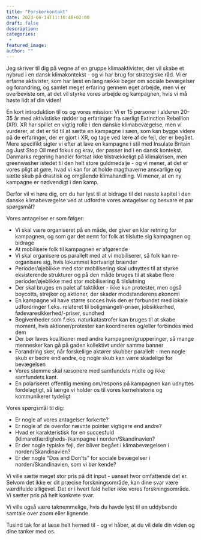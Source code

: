 ```yaml
---
title: "Forskerkontakt"
date: 2023-06-14T11:10:48+02:00
draft: false
description:
categories:
 -
featured_image:
author: ""
---
```


Jeg skriver til dig på vegne af en gruppe klimaaktivister, der vil skabe et nybrud i en dansk klimakontekst - og vi har brug for strategiske råd.
Vi er erfarne aktivister, som har læst en lang række bøger om sociale bevægelser og forandring, og samlet meget erfaring gennem eget arbejde, men vi er overbeviste om, at det vil styrke vores arbejde og kampagnen, hvis vi må høste lidt af din viden!

En kort introduktion til os og vores mission:
Vi er 15 personer i alderen 20-35 år med aktivistiske rødder og erfaringer fra særligt 
Extinction Rebellion (XR). XR har spillet en vigtig rolle i den danske klimabevægelse, men vi vurderer, at det er tid til at sætte en kampagne i søen, som kan bygge videre på de erfaringer, der er gjort i XR, og tage ved lære af de fejl, der er begået. Mere specifikt sigter vi efter at lave en kampagne i stil med Insulate Britain og Just Stop Oil med fokus og krav, der passer ind i en dansk kontekst.
Danmarks regering handler fortsat ikke tilstrækkeligt på klimakrisen, men greenwasher istedet til den helt store guldmedalje - og vi mener, at det er vores pligt at gøre, hvad vi kan for at holde magthaverne ansvarlige og sætte skub på drastisk og omgående klimahandling. Vi mener, at en ny kampagne er nødvendigt i den kamp.

Derfor vil vi høre dig, om du har lyst til at bidrage til det næste kapitel i den danske klimabevægelse ved at udfordre vores antagelser og besvare et par spørgsmål?

Vores antagelser er som følger:
 
- Vi skal være organiseret på en måde, der giver en klar retning for kampagnen, og som gør det nemt for folk at tilslutte sig kampagnen og bidrage
- At mobilisere folk til kampagnen er afgørende
- Vi skal organisere os parallelt med at vi mobiliserer, så folk kan re-organisere sig, hvis lokummet kortvarigt brænder
- Perioder/øjeblikke med stor mobilisering skal udnyttes til at styrke eksisterende strukturer og på den måde bruges til at skabe flere perioder/øjeblikke med stor mobilisering & tilslutning
- Der skal bruges en palet af taktikker - ikke kun protester, men også boycotts, strejker og aktioner, der skader modstanderens økonomi
- En kampagne vil have større succes hvis den er forbundet med lokale udfordringer f.eks. relateret til boligmangel/-priser, jobsikkerhed, fødevaresikkerhed/-priser, sundhed
- Begivenheder som f.eks. naturkatastrofer kan bruges til at skabe moment, hvis aktioner/protester kan koordineres og/eller forbindes med dem
- Der bør laves koalitioner med andre kampagner/grupperinger, så mange mennesker kan gå på gaden kollektivt under samme banner
- Forandring sker, når forskellige aktører skubber parallelt - men nogle skub er bedre end andre, og nogle skub kan være skadelige for bevægelsen
- Vores stemme skal ræsonere med samfundets midte og ikke samfundets kant.
- En polariseret offentlig mening om/respons på kampagnen kan udnyttes fordelagtigt, så længe vi holder os til vores kernehistorie og kommunikerer tydeligt

Vores spørgsmål til dig:
- Er nogle af vores antagelser forkerte?
- Er nogle af de ovenfor nævnte pointer vigtigere end andre?
- Hvad er karakteristisk for en succesfuld (klimaretfærdigheds-)kampagne i norden/Skandinavien?
- Er der nogle typiske fejl, der bliver begået i klimabevægelsen i norden/Skandinavien? 
- Er der nogle “Dos and Don’ts” for sociale bevægelser i norden/Skandinavien, som vi bør kende?

Vi ville sætte meget stor pris på dit input - uanset hvor omfattende det er. Selvom det ikke er dit præcise forskningsområde, kan dine svar være værdifulde alligevel. Det er i hvert fald heller ikke vores forskningsområde. Vi sætter pris på helt konkrete svar.

Vi ville også være taknemmelige, hvis du havde lyst til en uddybende samtale over zoom eller lignende.

Tusind tak for at læse helt herned til - og vi håber, at du vil dele din viden og dine tanker med os.